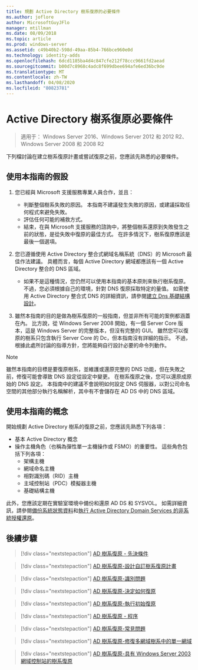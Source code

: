 ```yaml
---
title: 規劃 Active Directory 樹系復原的必要條件
ms.author: joflore
author: MicrosoftGuyJFlo
manager: mtillman
ms.date: 08/09/2018
ms.topic: article
ms.prod: windows-server
ms.assetid: c49b40b2-598d-49aa-85b4-766bce960e0d
ms.technology: identity-adds
ms.openlocfilehash: 6dcd1185ba4d4c847cfe212f78ccc9661fd2aead
ms.sourcegitcommit: b00d7c8968c4adc8f699dbee694afe6ed36bc9de
ms.translationtype: MT
ms.contentlocale: zh-TW
ms.lasthandoff: 04/08/2020
ms.locfileid: "80823781"
---
```

# <a name="active-directory-forest-recovery-prerequisites"></a>Active Directory 樹系復原必要條件

> 適用于： Windows Server 2016、Windows Server 2012 和 2012 R2、Windows Server 2008 和 2008 R2

下列檔討論在建立樹系復原計畫或嘗試復原之前，您應該先熟悉的必要條件。

## <a name="assumptions-for-using-this-guide"></a>使用本指南的假設

1. 您已經與 Microsoft 支援服務專業人員合作，並且：
   - 判斷整個樹系失敗的原因。 本指南不建議發生失敗的原因，或建議採取任何程式來避免失敗。
   - 評估任何可能的補救方式。  
   - 結束，在與 Microsoft 支援服務的諮詢中，將整個樹系還原到失敗發生之前的狀態，是從失敗中復原的最佳方式。 在許多情況下，樹系復原應該是最後一個選項。

1. 您已遵循使用 Active Directory 整合式網域名稱系統（DNS）的 Microsoft 最佳作法建議。 具體而言，每個 Active Directory 網域都應該有一個 Active Directory 整合的 DNS 區域。
   - 如果不是這種情況，您仍然可以使用本指南的基本原則來執行樹系復原。 不過，您必須根據自己的環境，針對 DNS 復原採取特定的量值。 如需使用 Active Directory 整合式 DNS 的詳細資訊，請參閱[建立 Dns 基礎結構設計](../../ad-ds/plan/Creating-a-DNS-Infrastructure-Design.md)。

1. 雖然本指南的目的是做為樹系復原的一般指南，但並非所有可能的案例都涵蓋在內。 比方說，從 Windows Server 2008 開始，有一個 Server Core 版本，這是 Windows Server 的完整版本，但沒有完整的 GUI。 雖然您可以復原的樹系只包含執行 Server Core 的 Dc，但本指南沒有詳細的指示。 不過，根據此處所討論的指導方針，您將能夠自行設計必要的命令列動作。  

> [!NOTE]
> 雖然本指南的目標是要復原樹系，並維護或還原完整的 DNS 功能，但在失敗之前，修復可能會導致 DNS 設定從設定中變更。 在樹系復原之後，您可以還原成原始的 DNS 設定。 本指南中的建議不會說明如何設定 DNS 伺服器，以對公司命名空間的其他部分執行名稱解析，其中有不會儲存在 AD DS 中的 DNS 區域。  

## <a name="concepts-for-using-this-guide"></a>使用本指南的概念

開始規劃 Active Directory 樹系的復原之前，您應該先熟悉下列各項：  
  
- 基本 Active Directory 概念  
- 操作主機角色（也稱為彈性單一主機操作或 FSMO）的重要性。 這些角色包括下列各項：  
  - 架構主機
  - 網域命名主機
  - 相對識別碼（RID）主機
  - 主域控制站（PDC）模擬器主機
  - 基礎結構主機

此外，您應該定期在實驗室環境中備份和還原 AD DS 和 SYSVOL。 如需詳細資訊，請參閱[備份系統狀態資料](AD-Forest-Recovery-Procedures.md)和[執行 Active Directory Domain Services 的非系統授權還原](AD-Forest-Recovery-Procedures.md)。

## <a name="next-steps"></a>後續步驟

> [!div class="nextstepaction"]
> [AD 樹系復原 - 先決條件](AD-Forest-Recovery-Prerequisties.md)

> [!div class="nextstepaction"]
> [AD 樹系復原-設計自訂樹系復原計畫](AD-Forest-Recovery-Devising-a-Plan.md)

> [!div class="nextstepaction"]
> [AD 樹系復原-識別問題](AD-Forest-Recovery-Identify-the-Problem.md)

> [!div class="nextstepaction"]
> [AD 樹系復原-決定如何復原](AD-Forest-Recovery-Determine-how-to-Recover.md)

> [!div class="nextstepaction"]
> [AD 樹系復原-執行初始復原](AD-Forest-Recovery-Perform-initial-recovery.md)

> [!div class="nextstepaction"]
> [AD 樹系復原 - 程序](AD-Forest-Recovery-Procedures.md)

> [!div class="nextstepaction"]
> [AD 樹系復原-常見問題](AD-Forest-Recovery-FAQ.md)

> [!div class="nextstepaction"]
> [AD 樹系復原-修復多網域樹系中的單一網域](AD-Forest-Recovery-Single-Domain-in-Multidomain-Recovery.md)

> [!div class="nextstepaction"]
> [AD 樹系復原-具有 Windows Server 2003 網域控制站的樹系復原](AD-Forest-Recovery-Windows-Server-2003.md)
